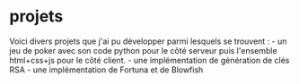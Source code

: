 # projets
Voici divers projets que j'ai pu développer parmi lesquels se trouvent : 
    - un jeu de poker avec son code python pour le côté serveur puis l'ensemble html+css+js pour le côté client.
    - une implémentation de génération de clés RSA
    - une implémentation de Fortuna et de Blowfish
